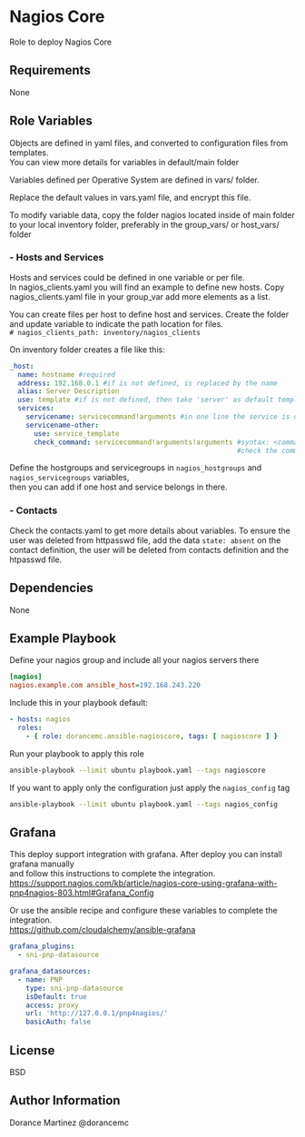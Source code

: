 Nagios Core
=========

Role to deploy Nagios Core

Requirements
------------

None

Role Variables
--------------

Objects are defined in yaml files, and converted to configuration files from templates.  
You can view more details for variables in default/main folder  

Variables defined per Operative System are defined in vars/ folder.  

Replace the default values in vars.yaml file, and encrypt this file.  

To modify variable data, copy the folder nagios located inside 
of main folder to your local inventory folder, preferably in the group_vars/ 
or host_vars/ folder

### - Hosts and Services
Hosts and services could be defined in one variable or per file.  
In nagios_clients.yaml you will find an example to define new hosts.
Copy nagios_clients.yaml file in your group_var add more elements as a list.   

You can create files per host to define host and services. Create the folder 
and update variable to indicate the path location for files.  
`# nagios_clients_path: inventory/nagios_clients`
 
On inventory folder creates a file like this:
```yaml
_host:
  name: hostname #required
  address: 192.168.0.1 #if is not defined, is replaced by the name
  alias: Server Description
  use: template #if is not defined, then take 'server' as default template
  services:
    servicename: servicecommand!arguments #in one line the service is defined with 'generic-service' as service template
    servicename-other: 
      use: service_template
      check_command: servicecommand!arguments!arguments #syntax: <command_name>!$ARG1$!$ARG2$
                                                        #check the commands.yaml file to validate the servicecommand and parameters

```

Define the hostgroups and servicegroups in `nagios_hostgroups` and `nagios_servicegroups` variables,  
then you can add if one host and service belongs in there.

### - Contacts
Check the contacts.yaml to get more details about variables.
To ensure the user was deleted from httpasswd file, add the data `state: absent` on the contact definition, 
the user will be deleted from contacts definition and the htpasswd file.

Dependencies
------------

None

Example Playbook
----------------

Define your nagios group and include all your nagios servers there
```ini
[nagios]
nagios.example.com ansible_host=192.168.243.220
```

Include this in your playbook default:

```yaml
- hosts: nagios
  roles:
    - { role: dorancemc.ansible-nagioscore, tags: [ nagioscore ] }
```

Run your playbook to apply this role
```bash
ansible-playbook --limit ubuntu playbook.yaml --tags nagioscore
```

If you want to apply only the configuration just apply the `nagios_config` tag 
```bash
ansible-playbook --limit ubuntu playbook.yaml --tags nagios_config
```

Grafana
-------

This deploy support integration with grafana. After deploy you can install grafana manually  
and follow this instructions to complete the integration.  
https://support.nagios.com/kb/article/nagios-core-using-grafana-with-pnp4nagios-803.html#Grafana_Config

Or use the ansible recipe and configure these variables to complete the integration.   
https://github.com/cloudalchemy/ansible-grafana

```yaml
grafana_plugins:
  - sni-pnp-datasource

grafana_datasources:
  - name: PNP
    type: sni-pnp-datasource
    isDefault: true
    access: proxy
    url: 'http://127.0.0.1/pnp4nagios/'
    basicAuth: false
```

License
-------

BSD

Author Information
------------------

Dorance Martinez @dorancemc
